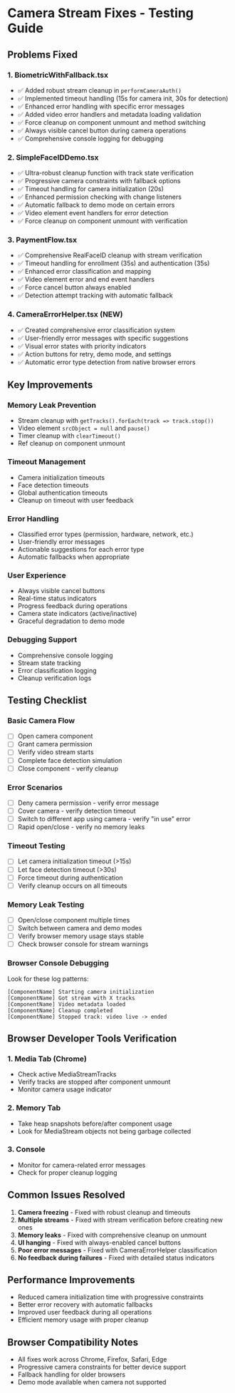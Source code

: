 # Camera Stream Fixes - Testing Guide

## Problems Fixed

### 1. **BiometricWithFallback.tsx**
- ✅ Added robust stream cleanup in `performCameraAuth()`
- ✅ Implemented timeout handling (15s for camera init, 30s for detection)
- ✅ Enhanced error handling with specific error messages
- ✅ Added video error handlers and metadata loading validation
- ✅ Force cleanup on component unmount and method switching
- ✅ Always visible cancel button during camera operations
- ✅ Comprehensive console logging for debugging

### 2. **SimpleFaceIDDemo.tsx**
- ✅ Ultra-robust cleanup function with track state verification
- ✅ Progressive camera constraints with fallback options
- ✅ Timeout handling for camera initialization (20s)
- ✅ Enhanced permission checking with change listeners
- ✅ Automatic fallback to demo mode on certain errors
- ✅ Video element event handlers for error detection
- ✅ Force cleanup on component unmount with verification

### 3. **PaymentFlow.tsx**
- ✅ Comprehensive RealFaceID cleanup with stream verification
- ✅ Timeout handling for enrollment (35s) and authentication (35s)
- ✅ Enhanced error classification and mapping
- ✅ Video element error and end event handlers
- ✅ Force cancel button always enabled
- ✅ Detection attempt tracking with automatic fallback

### 4. **CameraErrorHelper.tsx** (NEW)
- ✅ Created comprehensive error classification system
- ✅ User-friendly error messages with specific suggestions
- ✅ Visual error states with priority indicators
- ✅ Action buttons for retry, demo mode, and settings
- ✅ Automatic error type detection from native browser errors

## Key Improvements

### Memory Leak Prevention
- Stream cleanup with `getTracks().forEach(track => track.stop())`
- Video element `srcObject = null` and `pause()`
- Timer cleanup with `clearTimeout()`
- Ref cleanup on component unmount

### Timeout Management
- Camera initialization timeouts
- Face detection timeouts
- Global authentication timeouts
- Cleanup on timeout with user feedback

### Error Handling
- Classified error types (permission, hardware, network, etc.)
- User-friendly error messages
- Actionable suggestions for each error type
- Automatic fallbacks when appropriate

### User Experience
- Always visible cancel buttons
- Real-time status indicators
- Progress feedback during operations
- Camera state indicators (active/inactive)
- Graceful degradation to demo mode

### Debugging Support
- Comprehensive console logging
- Stream state tracking
- Error classification logging
- Cleanup verification logs

## Testing Checklist

### Basic Camera Flow
- [ ] Open camera component
- [ ] Grant camera permission
- [ ] Verify video stream starts
- [ ] Complete face detection simulation
- [ ] Close component - verify cleanup

### Error Scenarios
- [ ] Deny camera permission - verify error message
- [ ] Cover camera - verify detection timeout
- [ ] Switch to different app using camera - verify "in use" error
- [ ] Rapid open/close - verify no memory leaks

### Timeout Testing
- [ ] Let camera initialization timeout (>15s)
- [ ] Let face detection timeout (>30s)
- [ ] Force timeout during authentication
- [ ] Verify cleanup occurs on all timeouts

### Memory Leak Testing
- [ ] Open/close component multiple times
- [ ] Switch between camera and demo modes
- [ ] Verify browser memory usage stays stable
- [ ] Check browser console for stream warnings

### Browser Console Debugging
Look for these log patterns:
```
[ComponentName] Starting camera initialization
[ComponentName] Got stream with X tracks
[ComponentName] Video metadata loaded
[ComponentName] Cleanup completed
[ComponentName] Stopped track: video live -> ended
```

## Browser Developer Tools Verification

### 1. Media Tab (Chrome)
- Check active MediaStreamTracks
- Verify tracks are stopped after component unmount
- Monitor camera usage indicator

### 2. Memory Tab
- Take heap snapshots before/after component usage
- Look for MediaStream objects not being garbage collected

### 3. Console
- Monitor for camera-related error messages
- Check for proper cleanup logging

## Common Issues Resolved

1. **Camera freezing** - Fixed with robust cleanup and timeouts
2. **Multiple streams** - Fixed with stream verification before creating new ones
3. **Memory leaks** - Fixed with comprehensive cleanup on unmount
4. **UI hanging** - Fixed with always-enabled cancel buttons
5. **Poor error messages** - Fixed with CameraErrorHelper classification
6. **No feedback during failures** - Fixed with detailed status indicators

## Performance Improvements

- Reduced camera initialization time with progressive constraints
- Better error recovery with automatic fallbacks
- Improved user feedback during all operations
- Efficient memory usage with proper cleanup

## Browser Compatibility Notes

- All fixes work across Chrome, Firefox, Safari, Edge
- Progressive camera constraints for better device support
- Fallback handling for older browsers
- Demo mode available when camera not supported
